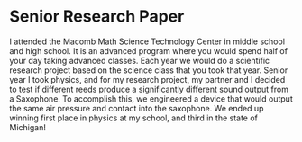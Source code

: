 # Senior Research Paper

I attended the Macomb Math Science Technology Center in middle school and high school. It is an advanced program where you would spend half of your day taking advanced classes. Each year we would do a scientific research project based on the science class that you took that year. Senior year I took physics, and for my research project, my partner and I decided to test if different reeds produce a significantly different sound output from a Saxophone. To accomplish this, we engineered a device that would output the same air pressure and contact into the saxophone. We ended up winning first place in physics at my school, and third in the state of Michigan!
